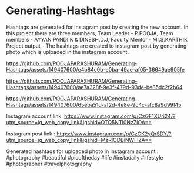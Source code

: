 # Generating-Hashtags
Hashtags are generated for Instagram post by creating the new account.
In this project there are three members, Team Leader - P.POOJA, Team members - AYYAN PANDI.K & DINESH.D.J, Faculty Mentor - Mr.S.KARTHIK 
Project output - The hashtags are created to instagram post by generating photo which is uploaded in the instagram account.

https://github.com/POOJAPARASHURAM/Generating-Hashtags/assets/149407600/e4b84c0b-e0ba-49ae-af05-36649ae905fe



https://github.com/POOJAPARASHURAM/Generating-Hashtags/assets/149407600/ae7a328f-9e3f-479d-93de-be85dc2f2b64



https://github.com/POOJAPARASHURAM/Generating-Hashtags/assets/149407600/65eba51d-af2d-4e8e-9c4c-afc8a9d99f45

Instagram account link: https://www.instagram.com/p/CzGF1XUri24/?utm_source=ig_web_copy_link&igshid=OTQ5NTI0NzZiOA==

Instagram post link : https://www.instagram.com/p/CzGK2yQrSDY/?utm_source=ig_web_copy_link&igshid=MzRlODBiNWFlZA==

Generated hashtags for uploaded photo in instagram account : #photography #beautiful #picoftheday #life #instadaily #lifestyle #photographer #travelphotography
